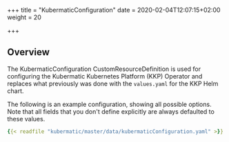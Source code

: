 +++
title = "KubermaticConfiguration"
date = 2020-02-04T12:07:15+02:00
weight = 20

+++

## Overview

The KubermaticConfiguration CustomResourceDefinition is used for configuring the Kubermatic Kubernetes Platform (KKP) Operator and
replaces what previously was done with the `values.yaml` for the KKP Helm chart.

The following is an example configuration, showing all possible options. Note that all fields that you
don't define explicitly are always defaulted to these values.

```yaml
{{< readfile "kubermatic/master/data/kubermaticConfiguration.yaml" >}}
```
